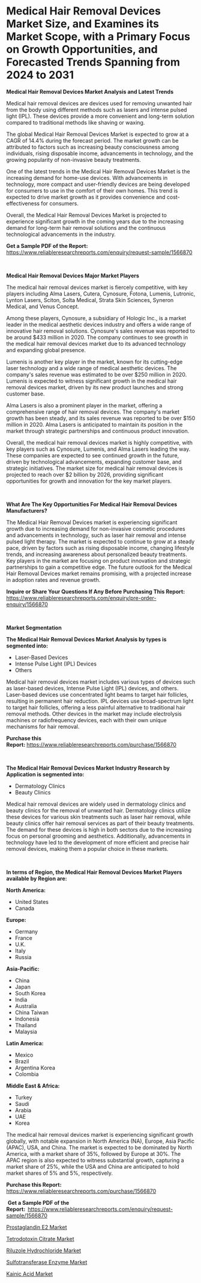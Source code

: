 <p><h1>Medical Hair Removal Devices Market Size, and Examines its Market Scope, with a Primary Focus on Growth Opportunities, and Forecasted Trends Spanning from 2024 to 2031</h1></p><p><strong>Medical Hair Removal Devices Market Analysis and Latest Trends</strong></p>
<p><p>Medical hair removal devices are devices used for removing unwanted hair from the body using different methods such as lasers and intense pulsed light (IPL). These devices provide a more convenient and long-term solution compared to traditional methods like shaving or waxing.</p><p>The global Medical Hair Removal Devices Market is expected to grow at a CAGR of 14.4% during the forecast period. The market growth can be attributed to factors such as increasing beauty consciousness among individuals, rising disposable income, advancements in technology, and the growing popularity of non-invasive beauty treatments.</p><p>One of the latest trends in the Medical Hair Removal Devices Market is the increasing demand for home-use devices. With advancements in technology, more compact and user-friendly devices are being developed for consumers to use in the comfort of their own homes. This trend is expected to drive market growth as it provides convenience and cost-effectiveness for consumers.</p><p>Overall, the Medical Hair Removal Devices Market is projected to experience significant growth in the coming years due to the increasing demand for long-term hair removal solutions and the continuous technological advancements in the industry.</p></p>
<p><strong>Get a Sample PDF of the Report:&nbsp;</strong> <a href="https://www.reliableresearchreports.com/enquiry/request-sample/1566870">https://www.reliableresearchreports.com/enquiry/request-sample/1566870</a></p>
<p>&nbsp;</p>
<p><strong>Medical Hair Removal Devices Major Market Players</strong></p>
<p><p>The medical hair removal devices market is fiercely competitive, with key players including Alma Lasers, Cutera, Cynosure, Fotona, Lumenis, Lutronic, Lynton Lasers, Sciton, Solta Medical, Strata Skin Sciences, Syneron Medical, and Venus Concept.</p><p>Among these players, Cynosure, a subsidiary of Hologic Inc., is a market leader in the medical aesthetic devices industry and offers a wide range of innovative hair removal solutions. Cynosure's sales revenue was reported to be around $433 million in 2020. The company continues to see growth in the medical hair removal devices market due to its advanced technology and expanding global presence.</p><p>Lumenis is another key player in the market, known for its cutting-edge laser technology and a wide range of medical aesthetic devices. The company's sales revenue was estimated to be over $250 million in 2020. Lumenis is expected to witness significant growth in the medical hair removal devices market, driven by its new product launches and strong customer base.</p><p>Alma Lasers is also a prominent player in the market, offering a comprehensive range of hair removal devices. The company's market growth has been steady, and its sales revenue was reported to be over $150 million in 2020. Alma Lasers is anticipated to maintain its position in the market through strategic partnerships and continuous product innovation.</p><p>Overall, the medical hair removal devices market is highly competitive, with key players such as Cynosure, Lumenis, and Alma Lasers leading the way. These companies are expected to see continued growth in the future, driven by technological advancements, expanding customer base, and strategic initiatives. The market size for medical hair removal devices is projected to reach over $2 billion by 2026, providing significant opportunities for growth and innovation for the key market players.</p></p>
<p>&nbsp;</p>
<p><strong>What Are The Key Opportunities For Medical Hair Removal Devices Manufacturers?</strong></p>
<p><p>The Medical Hair Removal Devices market is experiencing significant growth due to increasing demand for non-invasive cosmetic procedures and advancements in technology, such as laser hair removal and intense pulsed light therapy. The market is expected to continue to grow at a steady pace, driven by factors such as rising disposable income, changing lifestyle trends, and increasing awareness about personalized beauty treatments. Key players in the market are focusing on product innovation and strategic partnerships to gain a competitive edge. The future outlook for the Medical Hair Removal Devices market remains promising, with a projected increase in adoption rates and revenue growth.</p></p>
<p><strong>Inquire or Share Your Questions If Any Before Purchasing This Report:</strong> <a href="https://www.reliableresearchreports.com/enquiry/pre-order-enquiry/1566870">https://www.reliableresearchreports.com/enquiry/pre-order-enquiry/1566870</a></p>
<p>&nbsp;</p>
<p><strong>Market Segmentation</strong></p>
<p><strong>The Medical Hair Removal Devices Market Analysis by types is segmented into:</strong></p>
<p><ul><li>Laser-Based Devices</li><li>Intense Pulse Light (IPL) Devices</li><li>Others</li></ul></p>
<p><p>Medical hair removal devices market includes various types of devices such as laser-based devices, Intense Pulse Light (IPL) devices, and others. Laser-based devices use concentrated light beams to target hair follicles, resulting in permanent hair reduction. IPL devices use broad-spectrum light to target hair follicles, offering a less painful alternative to traditional hair removal methods. Other devices in the market may include electrolysis machines or radiofrequency devices, each with their own unique mechanisms for hair removal.</p></p>
<p><strong>Purchase this Report:&nbsp;</strong><a href="https://www.reliableresearchreports.com/purchase/1566870">https://www.reliableresearchreports.com/purchase/1566870</a></p>
<p>&nbsp;</p>
<p><strong>The Medical Hair Removal Devices Market Industry Research by Application is segmented into:</strong></p>
<p><ul><li>Dermatology Clinics</li><li>Beauty Clinics</li></ul></p>
<p><p>Medical hair removal devices are widely used in dermatology clinics and beauty clinics for the removal of unwanted hair. Dermatology clinics utilize these devices for various skin treatments such as laser hair removal, while beauty clinics offer hair removal services as part of their beauty treatments. The demand for these devices is high in both sectors due to the increasing focus on personal grooming and aesthetics. Additionally, advancements in technology have led to the development of more efficient and precise hair removal devices, making them a popular choice in these markets.</p></p>
<p>&nbsp;</p>
<p><strong>In terms of Region, the Medical Hair Removal Devices Market Players available by Region are:</strong></p>
<p>
    <p> <strong> North America: </strong>
        <ul>
            <li>United States</li>
            <li>Canada</li>
        </ul>
        </p> 
    <p> <strong> Europe: </strong>
        <ul>
            <li>Germany</li>
            <li>France</li>
            <li>U.K.</li>
            <li>Italy</li>
            <li>Russia</li>
        </ul>
        </p> 
    <p> <strong> Asia-Pacific: </strong>
        <ul>
            <li>China</li>
            <li>Japan</li>
            <li>South Korea</li>
            <li>India</li>
            <li>Australia</li>
            <li>China Taiwan</li>
            <li>Indonesia</li>
            <li>Thailand</li>
            <li>Malaysia</li>
        </ul>
        </p> 
    <p> <strong> Latin America: </strong>
        <ul>
            <li>Mexico</li>
            <li>Brazil</li>
            <li>Argentina Korea</li>
            <li>Colombia</li>
        </ul>
        </p> 
    <p> <strong> Middle East & Africa: </strong>
        <ul>
            <li>Turkey</li>
            <li>Saudi</li>
            <li>Arabia</li>
            <li>UAE</li>
            <li>Korea</li>
        </ul>
    </p>
    </p>
<p><p>The medical hair removal devices market is experiencing significant growth globally, with notable expansion in North America (NA), Europe, Asia Pacific (APAC), USA, and China. The market is expected to be dominated by North America, with a market share of 35%, followed by Europe at 30%. The APAC region is also expected to witness substantial growth, capturing a market share of 25%, while the USA and China are anticipated to hold market shares of 5% and 5%, respectively.</p></p>
<p><strong>Purchase this Report: </strong><a href="https://www.reliableresearchreports.com/purchase/1566870">https://www.reliableresearchreports.com/purchase/1566870</a></p>
<p>&nbsp;<strong>Get a Sample PDF of the Report:&nbsp;&nbsp;</strong><a href="https://www.reliableresearchreports.com/enquiry/request-sample/1566870">https://www.reliableresearchreports.com/enquiry/request-sample/1566870</a></p>
<p><strong></strong></p>
<p><p><a href="https://medium.com/@kevenjewess/prostaglandin-e2-nbsp-market-focuses-on-market-share-size-and-projected-forecast-till-2031-3c18552d751d">Prostaglandin E2 Market</a></p><p><a href="https://medium.com/@tyreekhuel2023/tetrodotoxin-citrate-market-insight-market-trends-growth-forecasted-from-2024-to-2031-d1c1adebeb23">Tetrodotoxin Citrate Market</a></p><p><a href="https://medium.com/@kevenjewess/riluzole-hydrochloride-nbsp-market-focuses-on-market-share-size-and-projected-forecast-till-2031-382fbd76c328">Riluzole Hydrochloride Market</a></p><p><a href="https://medium.com/@kevenjewess/sulfotransferase-enzyme-market-size-and-market-trends-complete-industry-overview-2024-to-2031-dc4c89d903f8">Sulfotransferase Enzyme Market</a></p><p><a href="https://medium.com/@kevenjewess/kainic-acid-market-competitive-analysis-market-trends-and-forecast-to-2031-3e56287a5e4f">Kainic Acid Market</a></p></p>